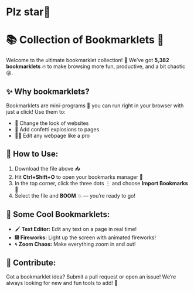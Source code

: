 # Plz star🌟
# 📚 Collection of Bookmarklets 🚀

Welcome to the ultimate bookmarklet collection! 🌟 We’ve got **5,382 bookmarklets** 🔥 to make browsing more fun, productive, and a bit chaotic 😜.

## ✨ Why bookmarklets?
Bookmarklets are mini-programs 📜 you can run right in your browser with just a click! Use them to:

- 🎨 Change the look of websites
- 🎉 Add confetti explosions to pages
- 🕵️‍♂️ Edit any webpage like a pro

## 🌈 How to Use:
1. Download the file above 📥 
2. Hit **Ctrl+Shift+O** to open your bookmarks manager 📑
3. In the top corner, click the three dots ⋮ and choose **Import Bookmarks** 📂
4. Select the file and **BOOM** 💥 — you’re ready to go!

## 🔧 Some Cool Bookmarklets:
- 🖌️ **Text Editor:** Edit any text on a page in real time!
- 🎆 **Fireworks:** Light up the screen with animated fireworks!
- 🌀 **Zoom Chaos:** Make everything zoom in and out!

## 🤝 Contribute:
Got a bookmarklet idea? Submit a pull request or open an issue! We’re always looking for new and fun tools to add! 🙌
